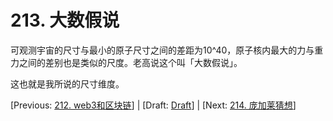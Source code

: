 # 213. 大数假说

可观测宇宙的尺寸与最小的原子尺寸之间的差距为10^40，原子核内最大的力与重力之间的差别也是类似的尺度。老高说这个叫「大数假说」。

这也就是我所说的尺寸维度。

[Previous: [212. web3和区块链](212.md)] | [Draft: [Draft](../Draft.md)] | [Next: [214. 庞加莱猜想](214.md)]